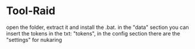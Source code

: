# Tool-Raid
open the folder, extract it and install the .bat. in the "data" section you can insert the tokens in the txt: "tokens", in the config section there are the "settings" for nukaring

